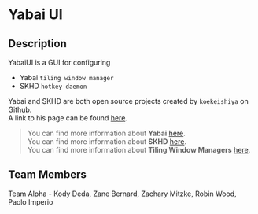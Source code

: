 # Yabai UI

## Description

YabaiUI is a GUI for configuring

* Yabai `tiling window manager`
* SKHD `hotkey daemon`

Yabai and SKHD are both open source projects created by `koekeishiya` on Github.  
A link to his page can be found [here](https://github.com/koekeishiya).  

> You can find more information about **Yabai**  [here](https://github.com/koekeishiya/yabai/wiki).  
> You can find more information about **SKHD** [here](https://github.com/koekeishiya/skhd).  
> You can find more information about **Tiling Window Managers** [here](https://www.youtube.com/watch?v=Lj1IfdKY0CU&ab_channel=DistroTube).  

## Team Members

Team Alpha - Kody Deda, Zane Bernard, Zachary Mitzke, Robin Wood, Paolo Imperio
